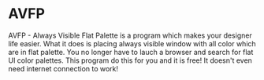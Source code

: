 # AVFP
AVFP - Always Visible Flat Palette is a program which makes your designer life easier. What it does is placing always visible window with all color which are in flat palette. You no longer have to lauch a browser and search for flat UI color palettes. This program do this for you and it is free! It doesn't even need internet connection to work!

